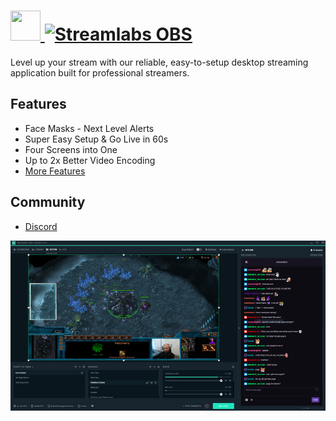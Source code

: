 # [<img src="https://cdn.jsdelivr.net/gh/JourneyOver/chocolatey-packages@881181eaf6a2d515f2184c2e49867f8f5f4d6652/icons/streamlabs-obs.png" height="48" width="48" /> ![Streamlabs OBS](https://img.shields.io/chocolatey/v/streamlabs-obs.svg?label=Streamlabs%20OBS&style=for-the-badge)](https://chocolatey.org/packages/streamlabs-obs)

Level up your stream with our reliable, easy-to-setup desktop streaming application built for professional streamers.

## Features

- Face Masks - Next Level Alerts
- Super Easy Setup & Go Live in 60s
- Four Screens into One
- Up to 2x Better Video Encoding
- [More Features](https://streamlabs.com/)

## Community

- [Discord](https://discord.gg/stream)

![screenshot](https://raw.githubusercontent.com/JourneyOver/chocolatey-packages/master/readme_imgs/streamlabs-obs.png)
